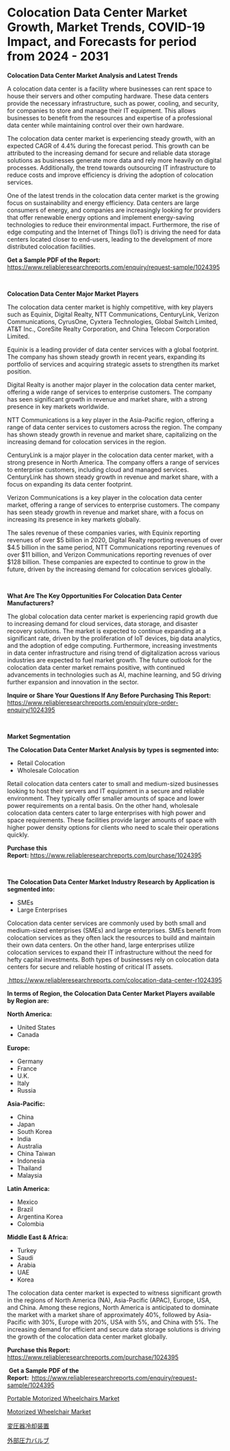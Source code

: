 <p><h1>Colocation Data Center Market Growth, Market Trends, COVID-19 Impact, and Forecasts for period from 2024 - 2031</h1></p><p><strong>Colocation Data Center Market Analysis and Latest Trends</strong></p>
<p><p>A colocation data center is a facility where businesses can rent space to house their servers and other computing hardware. These data centers provide the necessary infrastructure, such as power, cooling, and security, for companies to store and manage their IT equipment. This allows businesses to benefit from the resources and expertise of a professional data center while maintaining control over their own hardware.</p><p>The colocation data center market is experiencing steady growth, with an expected CAGR of 4.4% during the forecast period. This growth can be attributed to the increasing demand for secure and reliable data storage solutions as businesses generate more data and rely more heavily on digital processes. Additionally, the trend towards outsourcing IT infrastructure to reduce costs and improve efficiency is driving the adoption of colocation services.</p><p>One of the latest trends in the colocation data center market is the growing focus on sustainability and energy efficiency. Data centers are large consumers of energy, and companies are increasingly looking for providers that offer renewable energy options and implement energy-saving technologies to reduce their environmental impact. Furthermore, the rise of edge computing and the Internet of Things (IoT) is driving the need for data centers located closer to end-users, leading to the development of more distributed colocation facilities.</p></p>
<p><strong>Get a Sample PDF of the Report:&nbsp;</strong> <a href="https://www.reliableresearchreports.com/enquiry/request-sample/1024395">https://www.reliableresearchreports.com/enquiry/request-sample/1024395</a></p>
<p>&nbsp;</p>
<p><strong>Colocation Data Center Major Market Players</strong></p>
<p><p>The colocation data center market is highly competitive, with key players such as Equinix, Digital Realty, NTT Communications, CenturyLink, Verizon Communications, CyrusOne, Cyxtera Technologies, Global Switch Limited, AT&T Inc., CoreSite Realty Corporation, and China Telecom Corporation Limited.</p><p>Equinix is a leading provider of data center services with a global footprint. The company has shown steady growth in recent years, expanding its portfolio of services and acquiring strategic assets to strengthen its market position.</p><p>Digital Realty is another major player in the colocation data center market, offering a wide range of services to enterprise customers. The company has seen significant growth in revenue and market share, with a strong presence in key markets worldwide.</p><p>NTT Communications is a key player in the Asia-Pacific region, offering a range of data center services to customers across the region. The company has shown steady growth in revenue and market share, capitalizing on the increasing demand for colocation services in the region.</p><p>CenturyLink is a major player in the colocation data center market, with a strong presence in North America. The company offers a range of services to enterprise customers, including cloud and managed services. CenturyLink has shown steady growth in revenue and market share, with a focus on expanding its data center footprint.</p><p>Verizon Communications is a key player in the colocation data center market, offering a range of services to enterprise customers. The company has seen steady growth in revenue and market share, with a focus on increasing its presence in key markets globally.</p><p>The sales revenue of these companies varies, with Equinix reporting revenues of over $5 billion in 2020, Digital Realty reporting revenues of over $4.5 billion in the same period, NTT Communications reporting revenues of over $11 billion, and Verizon Communications reporting revenues of over $128 billion. These companies are expected to continue to grow in the future, driven by the increasing demand for colocation services globally.</p></p>
<p>&nbsp;</p>
<p><strong>What Are The Key Opportunities For Colocation Data Center Manufacturers?</strong></p>
<p><p>The global colocation data center market is experiencing rapid growth due to increasing demand for cloud services, data storage, and disaster recovery solutions. The market is expected to continue expanding at a significant rate, driven by the proliferation of IoT devices, big data analytics, and the adoption of edge computing. Furthermore, increasing investments in data center infrastructure and rising trend of digitalization across various industries are expected to fuel market growth. The future outlook for the colocation data center market remains positive, with continued advancements in technologies such as AI, machine learning, and 5G driving further expansion and innovation in the sector.</p></p>
<p><strong>Inquire or Share Your Questions If Any Before Purchasing This Report:</strong> <a href="https://www.reliableresearchreports.com/enquiry/pre-order-enquiry/1024395">https://www.reliableresearchreports.com/enquiry/pre-order-enquiry/1024395</a></p>
<p>&nbsp;</p>
<p><strong>Market Segmentation</strong></p>
<p><strong>The Colocation Data Center Market Analysis by types is segmented into:</strong></p>
<p><ul><li>Retail Colocation</li><li>Wholesale Colocation</li></ul></p>
<p><p>Retail colocation data centers cater to small and medium-sized businesses looking to host their servers and IT equipment in a secure and reliable environment. They typically offer smaller amounts of space and lower power requirements on a rental basis. On the other hand, wholesale colocation data centers cater to large enterprises with high power and space requirements. These facilities provide larger amounts of space with higher power density options for clients who need to scale their operations quickly.</p></p>
<p><strong>Purchase this Report:&nbsp;</strong><a href="https://www.reliableresearchreports.com/purchase/1024395">https://www.reliableresearchreports.com/purchase/1024395</a></p>
<p>&nbsp;</p>
<p><strong>The Colocation Data Center Market Industry Research by Application is segmented into:</strong></p>
<p><ul><li>SMEs</li><li>Large Enterprises</li></ul></p>
<p><p>Colocation data center services are commonly used by both small and medium-sized enterprises (SMEs) and large enterprises. SMEs benefit from colocation services as they often lack the resources to build and maintain their own data centers. On the other hand, large enterprises utilize colocation services to expand their IT infrastructure without the need for hefty capital investments. Both types of businesses rely on colocation data centers for secure and reliable hosting of critical IT assets.</p></p>
<p><a href="https://www.reliableresearchreports.com/colocation-data-center-r1024395">&nbsp;https://www.reliableresearchreports.com/colocation-data-center-r1024395</a></p>
<p><strong>In terms of Region, the Colocation Data Center Market Players available by Region are:</strong></p>
<p>
    <p> <strong> North America: </strong>
        <ul>
            <li>United States</li>
            <li>Canada</li>
        </ul>
        </p> 
    <p> <strong> Europe: </strong>
        <ul>
            <li>Germany</li>
            <li>France</li>
            <li>U.K.</li>
            <li>Italy</li>
            <li>Russia</li>
        </ul>
        </p> 
    <p> <strong> Asia-Pacific: </strong>
        <ul>
            <li>China</li>
            <li>Japan</li>
            <li>South Korea</li>
            <li>India</li>
            <li>Australia</li>
            <li>China Taiwan</li>
            <li>Indonesia</li>
            <li>Thailand</li>
            <li>Malaysia</li>
        </ul>
        </p> 
    <p> <strong> Latin America: </strong>
        <ul>
            <li>Mexico</li>
            <li>Brazil</li>
            <li>Argentina Korea</li>
            <li>Colombia</li>
        </ul>
        </p> 
    <p> <strong> Middle East & Africa: </strong>
        <ul>
            <li>Turkey</li>
            <li>Saudi</li>
            <li>Arabia</li>
            <li>UAE</li>
            <li>Korea</li>
        </ul>
    </p>
    </p>
<p><p>The colocation data center market is expected to witness significant growth in the regions of North America (NA), Asia-Pacific (APAC), Europe, USA, and China. Among these regions, North America is anticipated to dominate the market with a market share of approximately 40%, followed by Asia-Pacific with 30%, Europe with 20%, USA with 5%, and China with 5%. The increasing demand for efficient and secure data storage solutions is driving the growth of the colocation data center market globally.</p></p>
<p><strong>Purchase this Report: </strong><a href="https://www.reliableresearchreports.com/purchase/1024395">https://www.reliableresearchreports.com/purchase/1024395</a></p>
<p>&nbsp;<strong>Get a Sample PDF of the Report:&nbsp;&nbsp;</strong><a href="https://www.reliableresearchreports.com/enquiry/request-sample/1024395">https://www.reliableresearchreports.com/enquiry/request-sample/1024395</a></p>
<p><strong></strong></p>
<p><p><a href="https://github.com/prosalinda88/Market-Research-Report-List-5/blob/main/portable-motorized-wheelchairs-market.md">Portable Motorized Wheelchairs Market</a></p><p><a href="https://github.com/NorbertYates/Market-Research-Report-List-5/blob/main/motorized-wheelchair-market.md">Motorized Wheelchair Market</a></p><p><a href="https://github.com/marbadji/Market-Research-Report-List-2/blob/main/5047246174129.md">変圧器冷却装置</a></p><p><a href="https://github.com/ddwcuskozol07187/Market-Research-Report-List-2/blob/main/6559825174128.md">外部圧力バルブ</a></p></p>